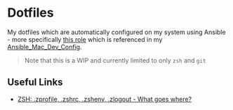 # Dotfiles

My dotfiles which are automatically configured on my system using Ansible - more specifically [this role](https://github.com/geerlingguy/ansible-role-dotfiles) which is referenced in my [Ansible_Mac_Dev_Config](Ansible_Mac_Dev_Config).

> Note that this is a WIP and currently limited to only `zsh` and `git`

## Useful Links
- [ZSH: .zprofile, .zshrc, .zshenv, .zlogout - What goes where?](https://apple.stackexchange.com/questions/388622/zsh-zprofile-zshrc-zlogin-what-goes-where)

